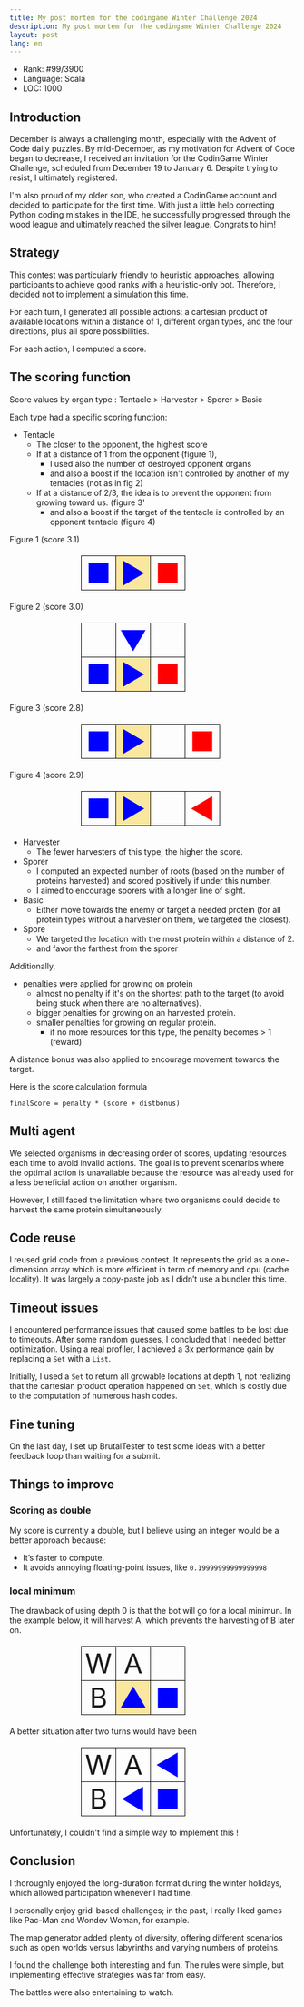 ```yaml
---
title: My post mortem for the codingame Winter Challenge 2024
description: My post mortem for the codingame Winter Challenge 2024
layout: post
lang: en
---
```

<style>
    table {
        border-collapse: collapse;
        width: 50%;
        margin: 20px auto;
    }
    th, td {
        border: 1px solid black;
        text-align: center;
        padding: 0px;
        font-size: 48px;
        width: 60px; /* Fixed width */
        height: 60px; /* Fixed height */
    }
</style>
- Rank: #99/3900
- Language: Scala
- LOC: 1000

## Introduction

December is always a challenging month, especially with the Advent of Code daily puzzles. 
By mid-December, as my motivation for Advent of Code began to decrease, 
I received an invitation for the CodinGame Winter Challenge, 
scheduled from December 19 to January 6. Despite trying to resist, I ultimately registered.

I'm also proud of my older son, who created a CodinGame account and decided to participate 
for the first time. With just a little help correcting Python coding mistakes in the IDE, 
he successfully progressed through the wood league and ultimately reached the silver league. 
Congrats to him!

## Strategy

This contest was particularly friendly to heuristic approaches, 
allowing participants to achieve good ranks with a heuristic-only bot. 
Therefore, I decided not to implement a simulation this time.

For each turn, I generated all possible actions: a cartesian product of 
available locations within a distance of 1, different organ types, 
and the four directions, plus all spore possibilities. 

For each action, I computed a score.

## The scoring function

Score values by organ type : Tentacle > Harvester > Sporer > Basic

Each type had a specific scoring function:

- Tentacle
    - The closer to the opponent, the highest score
    - If at a distance of 1 from the opponent (figure 1), 
        - I used also the number of destroyed opponent organs
        - and also a boost if the location isn't controlled by another of my tentacles (not as in fig 2)
    - If at a distance of 2/3, the idea is to prevent the opponent from growing toward us. (figure 3'
        - and also a boost if the target of the tentacle is controlled by an opponent tentacle (figure 4)

Figure 1 (score 3.1)

<table>
    <tr>
        <td style="color: blue;">&#x25A0;</td>
        <td style="color: blue; background-color: #f9e79f;">&#x25B6;</td>
        <td style="color: red;">&#x25A0;</td>
    </tr>
</table>

Figure 2 (score 3.0)

<table>
    <tr>
        <td>&nbsp;</td>
        <td style="color: blue;">&#x25BC;</td>
        <td>&nbsp;</td>
    </tr>
    <tr>
        <td style="color: blue;">&#x25A0;</td>
        <td style="color: blue; background-color: #f9e79f;">&#x25B6;</td>
        <td style="color: red;">&#x25A0;</td>
    </tr>
</table>

Figure 3 (score 2.8)

<table>
    <tr>
        <td style="color: blue;">&#x25A0;</td>
        <td style="color: blue; background-color: #f9e79f;">&#x25B6;</td>
        <td style="color: blue; ">&nbsp;</td>
        <td style="color: red;">&#x25A0;</td>
    </tr>
</table>


Figure 4 (score 2.9)

<table>
    <tr>
        <td style="color: blue;">&#x25A0;</td>
        <td style="color: blue; background-color: #f9e79f;">&#x25B6;</td>
        <td style="color: blue; ">&nbsp;</td>
        <td style="color: red;">&#x25C0;</td>
    </tr>
</table>

- Harvester
    - The fewer harvesters of this type, the higher the score.
- Sporer
    - I computed an expected number of roots (based on the number of proteins harvested) 
    and scored positively if under this number.
    - I aimed to encourage sporers with a longer line of sight.
- Basic
    - Either move towards the enemy or target a needed protein (for all protein types without a harvester on them, we targeted the closest).
- Spore
    - We targeted the location with the most protein within a distance of 2.
    - and favor the farthest from the sporer

Additionally, 
- penalties were applied for growing on protein 
    - almost no penalty if it's on the shortest path to the target (to avoid being stuck when there are no alternatives).
    - bigger penalties for growing on an harvested protein.
    - smaller penalties for growing on regular protein.
        - if no more resources for this type, the penalty becomes > 1 (reward)

A distance bonus was also applied to encourage movement towards the target.

Here is the score calculation formula

```
finalScore = penalty * (score + distbonus)
```

## Multi agent

We selected organisms in decreasing order of scores, updating resources each time to avoid invalid actions. 
The goal is to prevent scenarios where the optimal action is unavailable because the resource was already used for a less beneficial action on another organism.

However, I still faced the limitation where two organisms could decide to harvest the same protein simultaneously.

## Code reuse

I reused grid code from a previous contest. It represents the grid as a one-dimension array which is more efficient in term of memory and cpu (cache locality). 
It was largely a copy-paste job as I didn’t use a bundler this time.

## Timeout issues

I encountered performance issues that caused some battles to be lost due to timeouts. 
After some random guesses, I concluded that I needed better optimization. 
Using a real profiler, I achieved a 3x performance gain by replacing a `Set` with a `List`.

Initially, I used a `Set` to return all growable locations at depth 1, 
not realizing that the cartesian product operation happened on `Set`, which is costly due to the computation of numerous hash codes.

## Fine tuning
On the last day, I set up BrutalTester to test some ideas with a better feedback loop 
than waiting for a submit.

## Things to improve

### Scoring as double

My score is currently a double, but I believe using an integer would be a better approach because:

- It’s faster to compute.
- It avoids annoying floating-point issues, like `0.19999999999999998`

### local minimum

The drawback of using depth 0 is that the bot will go for a local minimun.
In the example below, it will harvest A, which prevents the harvesting of B later on.

<table>
    <tr>
        <td>W</td>
        <td>A</td>
        <td>&nbsp;</td>
    </tr>
    <tr>
        <td>B</td>
        <td style="color: blue; background-color: #f9e79f;">&#x25B2;</td>
        <td style="color: blue;">&#x25A0;</td>
    </tr>
</table>

A better situation after two turns would have been

<table>
    <tr>
        <td>W</td>
        <td>A</td>
        <td style="color: blue;">&#x25C0;</td>
    </tr>
    <tr>
        <td>B</td>
        <td style="color: blue;">&#x25C0;</td>
        <td style="color: blue;">&#x25A0;</td>
    </tr>
</table>

Unfortunately, I couldn't find a simple way to implement this !

## Conclusion

I thoroughly enjoyed the long-duration format during the winter holidays, which allowed participation whenever I had time.

I personally enjoy grid-based challenges; in the past, I really liked games like Pac-Man and Wondev Woman, for example.

The map generator added plenty of diversity, offering different scenarios such as open worlds versus labyrinths and varying numbers of proteins.

I found the challenge both interesting and fun. The rules were simple, but implementing effective strategies was far from easy.

The battles were also entertaining to watch.
